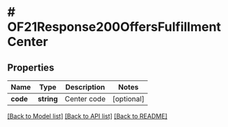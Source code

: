 # # OF21Response200OffersFulfillmentCenter

## Properties

Name | Type | Description | Notes
------------ | ------------- | ------------- | -------------
**code** | **string** | Center code | [optional]

[[Back to Model list]](../../README.md#models) [[Back to API list]](../../README.md#endpoints) [[Back to README]](../../README.md)
